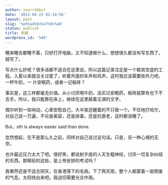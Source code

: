 ```yaml
---
author: sourrabbit
date: '2011-04-23 01:14:56'
layout: post
slug: '%e5%a4%b1%e7%9c%a0'
status: publish
title: 失眠
wordpress_id: '540'
---
```


睡来睡去都睡不着，只好打开电脑，又不知道做什么，想想很久都没有写东西了，就写了。

写点什么好呢？很多话都不适合在这里说，所以这篇记录注定是一个极其空虚的工程。入夏以来就没关过窗了，听着外面的车声和风声，这时我应该需要些外力吧，一杯牛奶，一
片安眠药，或者一记板砖？

事实是，这三样都毫无价值。从小讨厌喝牛奶，没买过安眠药，板砖就算有也下不去手。所以，我只能靠在床上，继续在这里敲着无谓的文字。

偶尔听到一些响动，心里安慰自己，大半夜还醒着的不只我一个。不住地打哈欠，对自己说一万遍，不论是美容，还是排毒，还是抗衰老，这时都该睡了。

But，sth is always easier said than done.

忽然想起，在不是那么久之前，同样对自己说过这句话。只是，另一种心境的无奈。

也许最近压力太大了吧。很好笑，都说射手座的人天生粗神经，讨厌一切复杂纠结的东西。那眼前的这些，是上帝安排的考试吗？

我果然还是不适合阴天，在香港落下的毛病。下了两天雨，整个人都蒙着一层颓废的气息。太阳快出来吧。我迫切需要光合作用。

